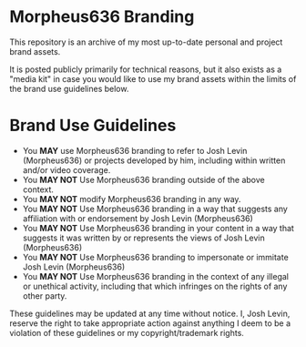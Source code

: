 # Morpheus636 Branding
This repository is an archive of my most up-to-date personal and project brand assets. 

It is posted publicly primarily for technical reasons, but it also exists as a "media kit" in case you would like to use my brand assets within the limits
of the brand use guidelines below.

# Brand Use Guidelines
- You **MAY** use Morpheus636 branding to refer to Josh Levin (Morpheus636) or projects developed by him, including within written and/or video coverage.
- You **MAY NOT** Use Morpheus636 branding outside of the above context.
- You **MAY NOT** modify Morpheus636 branding in any way.
- You **MAY NOT** Use Morpheus636 branding in a way that suggests any affiliation with or endorsement by Josh Levin (Morpheus636)
- You **MAY NOT** Use Morpheus636 branding in your content in a way that suggests it was written by or represents the views of Josh Levin (Morpheus636)
- You **MAY NOT** Use Morpheus636 branding to impersonate or immitate Josh Levin (Morpheus636)
- You **MAY NOT** Use Morpheus636 branding in the context of any illegal or unethical activity, including that which infringes on the rights of any other party.

These guidelines may be updated at any time without notice. I, Josh Levin, reserve the right to take appropriate action against
anything I deem to be a violation of these guidelines or my copyright/trademark rights. 
